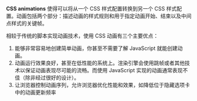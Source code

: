 **CSS animations** 使得可以将从一个 CSS 样式配置转换到另一个 CSS 样式配置。动画包括两个部分：描述动画的样式规则和用于指定动画开始、结束以及中间点样式的关键帧。

相较于传统的脚本实现动画技术，使用 CSS 动画有三个主要优点：

1. 能够非常容易地创建简单动画，你甚至不需要了解 JavaScript 就能创建动画。
2. 动画运行效果良好，甚至在低性能的系统上。渲染引擎会使用跳帧或者其他技术以保证动画表现尽可能的流畅。而使用 JavaScript 实现的动画通常表现不佳（除非经过很好的设计）。
3. 让浏览器控制动画序列，允许浏览器优化性能和效果，如降低位于隐藏选项卡中的动画更新频率





